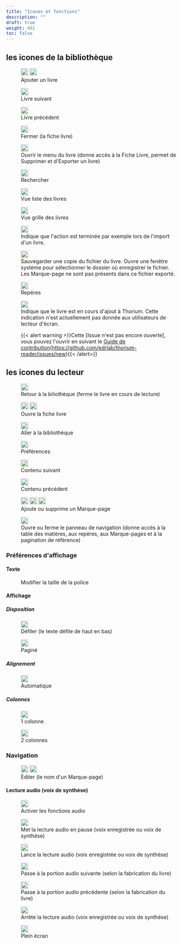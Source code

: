 ```yaml
---
title: "Icones et fonctions"
description: ""
draft: true
weight: 401
toc: false
---
```




## les icones de la bibliothèque
<!--
[L'article 401_fuctionsIcons en brouillon conserve les icones qui ne sont pas documentés ici ou qui sont en doublons](400_resources/401_fuctionsIcons)
-->

<figure>
  <img class="icons" src="/images/icons/baseline-add-24px.svg" alt="" width="20px"/>
  <img class="icons" src="/images/icons/plus.svg" alt="" width="20px"/>
  <figcaption class="icon">Ajouter un livre
  </figcaption>
</figure>

<figure>
  <img class="icons" src="/images/icons/baseline-arrow_forward_ios-24px.svg" alt="" width="20px"/>
  <figcaption class="icon">Livre suivant
  </figcaption>
</figure>

<figure>
  <img class="icons" src="/images/icons/baseline-arrow_left_ios-24px.svg" alt="" width="20px"/>
  <figcaption class="icon">Livre précédent
  </figcaption>
</figure>

<figure>
  <img class="icons" src="/images/icons/baseline-close-24px.svg" alt="" width="20px"/>
  <figcaption class="icon">Fermer (la fiche livre)
  </figcaption>
</figure>

<!--
<figure>
  <img class="icons" src="/images/icons/baseline-more_vert-24px.svg" alt="" width="20px"/>
  <figcaption class="icon">Ouvrir le menu du livre (donne accès à la Fiche Livre, permet de Supprimer et d'Exporter un livre)
  </figcaption>
</figure>
-->

<figure>
  <img class="icons" src="/images/icons/menu.svg" alt="" width="20px"/>
  <figcaption class="icon">Ouvrir le menu du livre  (donne accès à la Fiche Livre, permet de Supprimer et d'Exporter un livre)
  </figcaption>
</figure>

<figure>
  <!-- <img class="icons" src="/images/icons/baseline-search-24px.svg" alt="" width="20px"/>
   <img class="icons" src="/images/icons/baseline-search-24px-grey.svg" alt="" width="20px"/> <figcaption class="icon"> -->
  <img class="icons" src="/images/icons/magnifying_glass.svg" alt="" width="20px"/>
  <figcaption class="icon">Rechercher
  </figcaption>
</figure>

<figure>
  <img class="icons" src="/images/icons/baseline-view_list-24px.svg" alt="" width="20px"/>
  <figcaption class="icon">Vue liste des livres
  </figcaption>
</figure>
<!--<figure>
  <img class="icons" src="/images/icons/baseline-list-24px.svg" alt="" width="20px"/>
  <figcaption class="icon">
  </figcaption>
</figure>-->

<figure>
  <img class="icons" src="/images/icons/baseline-view_module-24px.svg" alt="" width="20px"/>
  <figcaption class="icon">
  </figcaption>Vue grille des livres
</figure>

<figure>
  <img class="icons" src="/images/icons/done.svg" alt="" width="20px"/>
  <figcaption class="icon">Indique que l'action est terminée par exemple lors de l'import d'un livre.
  </figcaption>
</figure>

<figure>
  <img class="icons" src="/images/icons/download.svg" alt="" width="20px"/>
  <figcaption class="icon">
  </figcaption>Sauvegarder une copie du fichier du livre. Ouvre une fenêtre système pour sélectionner le dossier où enregistrer le fichier. Les Marque-page ne sont pas présents dans ce fichier exporté.
</figure>


<figure>
  <img class="icons" src="/images/icons/landmark.svg" alt="" width="20px"/>
  <figcaption class="icon"> Repéres
  </figcaption>
</figure>


<figure>
  <img class="icons" src="/images/icons/loader.svg" alt="" width="20px"/>
  <figcaption class="icon">Indique que le livre est en cours d'ajout à Thorium. Cette indication n'est actuellement pas donnée aux utilisateurs de lecteur d'écran.
  
  {{< alert warning >}}Cette [Issue n'est pas encore ouverte], vous pouvez l'ouvrir en suivant le [Guide de contribution](https://github.com/edrlab/thorium-reader/issues/new)(https://github.com/edrlab/thorium-reader/issues/new){{< /alert>}}
  <!--TODO open Issue + Contributing.md-->
  </figcaption>
</figure>



## les icones du lecteur

<figure>
  <img class="icons" src="/images/icons/baseline-arrow_back-24px.svg" alt="" width="20px"/>
  <figcaption class="icon">Retour à la biliothèque (ferme le livre en cours de lecture)
  </figcaption>
</figure>

<figure>
  <img class="icons" src="/images/icons/info.svg" alt="" width="20px"/>  <img class="icons" src="/images/icons/outline-info-24px.svg" alt="" width="20px"/>
  <figcaption class="icon">Ouvre la fiche livre
  </figcaption>
</figure>

<figure>
  <img class="icons" src="/images/icons/outline-flip_to_front-24px.svg" alt="" width="20px"/>
  <figcaption class="icon"> Aller à la bibliothèque
  </figcaption>
</figure>

<figure>
  <img class="icons" src="/images/icons/font-size.svg" alt="" width="20px"/>
  <figcaption class="icon"> Préférences
  </figcaption>
</figure>

<figure>
  <img class="icons" src="/images/icons/baseline-arrow_forward_ios-24px.svg" alt="" width="20px"/>
  <figcaption class="icon">Contenu suivant
  </figcaption>
</figure>

<figure>
  <img class="icons" src="/images/icons/baseline-arrow_left_ios-24px.svg" alt="" width="20px"/>
  <figcaption class="icon">Contenu précédent
  </figcaption>
</figure>


<figure>
  <img class="icons" src="/images/icons/outline-bookmark-24px.svg" alt="" width="20px"/>
  <img class="icons" src="/images/icons/outline-bookmark-24px-grey.svg" alt="" width="20px"/>  <img class="icons" src="/images/icons/outline-bookmark_border-24px.svg" alt="" width="20px"/>
  <figcaption class="icon">Ajoute ou supprime un Marque-page
  </figcaption>
</figure>



<figure>
  <img class="icons" src="/images/icons/open_book.svg" alt="" width="20px"/>
  <figcaption class="icon">
  </figcaption>Ouvre ou ferme le panneau de navigation (donne accès à la table des matières, aux repéres, aux Marque-pages et à la pagination de référence)
</figure>



### Préférences d'affichage

#### Texte
<figure>

  <figcaption class="icon">
  </figcaption>Modifier la taille de la police
</figure>

#### Affichage
##### Disposition
<figure>
  <img class="icons" src="/images/icons/auto.svg" alt="" width="20px"/>
  <figcaption class="icon">Défiler (le texte défile de haut en bas)
  </figcaption>
</figure>

<figure>
  <img class="icons" src="/images/icons/pagine.svg" alt="" width="20px"/>
  <figcaption class="icon">Paginé
  </figcaption>
</figure>

##### Alignement

<figure>
  <img class="icons" src="/images/icons/paragraph-left.svg" alt="" width="20px"/>
  <figcaption class="icon"> Automatique
  </figcaption> 
</figure>

##### Colonnes
<figure>
  <img class="icons" src="/images/icons/colonne.svg" alt="" width="20px"/>
  <figcaption class="icon">
  </figcaption> 1 colonne
</figure>

<figure>
  <img class="icons" src="/images/icons/colonne2.svg" alt="" width="20px"/>
  <figcaption class="icon"> 2 colonnes
  </figcaption>
</figure>

### Navigation
<figure>
  <img class="icons" src="/images/icons/baseline-edit-24px.svg" alt="" width="20px"/>   <img class="icons" src="/images/icons/baseline-edit-24px-grey.svg" alt="" width="20px"/>
  <figcaption class="icon">Éditer (le nom d'un Marque-page)
  </figcaption>
</figure>

#### Lecture audio (voix de synthèse)

<figure>
  <img class="icons" src="/images/icons/baseline-volume_up-24px.svg" alt="" width="20px"/>
  <figcaption class="icon">Activer les fonctions audio
  </figcaption>
</figure>

<figure>
  <img class="icons" src="/images/icons/baseline-pause-24px.svg" alt="" width="20px"/>
  <figcaption class="icon">Met la lecture audio en pause  (voix enregistrée ou voix de synthése)
  </figcaption>
</figure>
<figure>
  <img class="icons" src="/images/icons/baseline-play_arrow-24px.svg" alt="" width="20px"/>
  <figcaption class="icon"> Lance la lecture audio (voix enregistrée ou voix de synthése)
  </figcaption>
</figure>

<figure>
  <img class="icons" src="/images/icons/baseline-skip_next-24px.svg" alt="" width="20px"/>
  <figcaption class="icon">Passe à la portion audio suivante (selon la fabrication du livre)
  </figcaption>
</figure>

<figure>
  <img class="icons" src="/images/icons/baseline-skip_previous-24px.svg" alt="" width="20px"/>
  <figcaption class="icon">Passe à la portion audio précédente (selon la fabrication du livre)
  </figcaption>
</figure>

<figure>
  <img class="icons" src="/images/icons/baseline-stop-24px.svg" alt="" width="20px"/>
  <figcaption class="icon">
  </figcaption>Arrête la lecture audio (voix enregistrée ou voix de synthése)
</figure>



<figure>
  <img class="icons" src="/images/icons/sharp-crop_free-24px.svg" alt="" width="20px"/>
  <figcaption class="icon">Plein écran
  </figcaption>
</figure>


